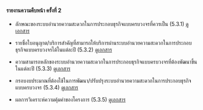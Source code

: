 #### รายงานความคืบหน้า ครั้งที่ 2

- ลักษณะของระบบอำนวยความสะดวกในการประกอบธุรกิจแบบครบวงจรที่ควรเป็น (5.3.1)
    [ดูเอกสาร](/doc2-20221114/DoBiz-Interim2_Chp_1_20221114.pdf)

- รายชื่อใบอนุญาต/บริการสำคัญที่สามารถให้บริการผ่านระบบอำนวยความสะดวกในการประกอบธุรกิจแบบครบวงจรได้ในแต่ละปี (5.3.2)
    [ดูเอกสาร](/doc1-20221114/DoBiz-Interim2_Chp_2_20221114.pdf)

- ความสามารถหลักของระบบอำนวยความสะดวกในการประกอบธุรกิจแบบครบวงจรที่ต้องพัฒนาขึ้นในแต่ละปี (5.3.3)
    [ดูเอกสาร](/doc1-20221114/DoBiz-Interim2_Chp_3_20221114.pdf)

- กรอบงบประมาณที่ต้องใช้ในการพัฒนา/ปรับปรุงระบบอำนวยความสะดวกในการประกอบธุรกิจแบบครบวงจร (5.3.4)
    [ดูเอกสาร](/doc1-20221114/DoBiz-Interim2_Chp_4_20221114.pdf)

- ผลการวิเคราะห์ความคุ้มค่าของโครงการ (5.3.5)
    [ดูเอกสาร](/doc1-20221114/DoBiz-Interim2_Chp_5_20221114.pdf)

